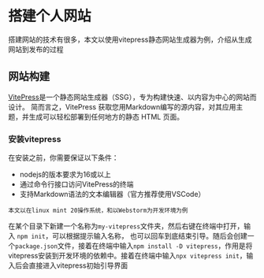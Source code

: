 # 搭建个人网站

搭建网站的技术有很多，本文以使用vitepress静态网站生成器为例，介绍从生成网站到发布的过程

## 网站构建

[VitePress](https://vitepress.dev/)是一个静态网站生成器（SSG），专为构建快速、以内容为中心的网站而设计。
简而言之，VitePress 获取您用Markdown编写的源内容，对其应用主题，并生成可以轻松部署到任何地方的静态 HTML 页面。

### 安装vitepress

在安装之前，你需要保证以下条件：

- nodejs的版本要求为16或以上
- 通过命令行接口访问VitePress的终端
- 支持Markdown语法的文本编辑器（官方推荐使用VSCode）

`本文以在linux mint 20操作系统，和以Webstorm为开发环境为例`

在某个目录下新建一个名称为`my-vitepress`文件夹，然后右键在终端中打开，输入 `npm init`，可以根据提示输入名称，
也可以回车到底结束引导。随后会创建一个`package.json`文件，接着在终端中输入`npm install -D vitepress`，作用是将
vitepress安装到开发环境的依赖中。接着在终端中输入`npx vitepress init`，输入后会直接进入vitepress初始引导界面

